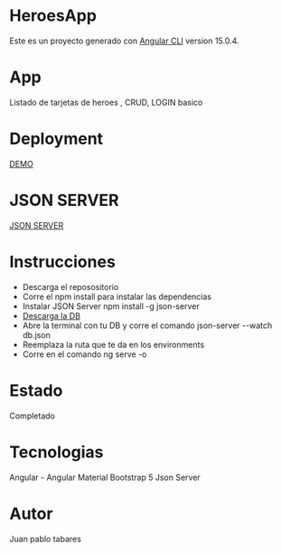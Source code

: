 # HeroesApp

Este es un proyecto generado con [Angular CLI](https://github.com/angular/angular-cli) version 15.0.4.

# App
Listado de tarjetas de heroes , CRUD, LOGIN basico

# Deployment
[DEMO](https://heroes-crud-jp.netlify.app/auth/login)


# JSON SERVER
[JSON SERVER](https://heroes-crud-jp.netlify.app/404)

# Instrucciones
- Descarga el reposositorio
- Corre el npm install para instalar las dependencias
- Instalar JSON Server npm install -g json-server
- [Descarga la DB](https://github.com/jutaga/dbjson)
- Abre la terminal con tu DB y corre el comando json-server --watch db.json
- Reemplaza la ruta que te da en los environments
- Corre en el comando ng serve -o

# Estado
Completado

# Tecnologias
Angular - Angular Material
Bootstrap 5
Json Server

# Autor 
Juan pablo tabares
